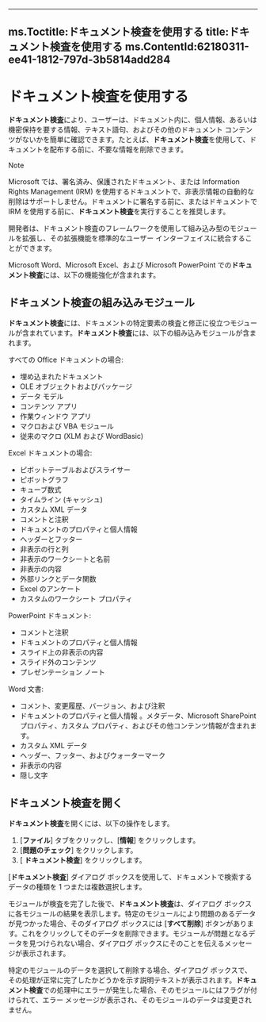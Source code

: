 

---
ms.Toctitle:ドキュメント検査を使用する
title:ドキュメント検査を使用する
ms.ContentId:62180311-ee41-1812-797d-3b5814add284
---
# ドキュメント検査を使用する




**ドキュメント検査**により、ユーザーは、ドキュメント内に、個人情報、あるいは機密保持を要する情報、テキスト語句、およびその他のドキュメント コンテンツがないかを簡単に確認できます。たとえば、**ドキュメント検査**を使用して、ドキュメントを配布する前に、不要な情報を削除できます。

>[!NOTE]
>Microsoft では、署名済み、保護されたドキュメント、または Information Rights Management (IRM) を使用するドキュメントで、非表示情報の自動的な削除はサポートしません。ドキュメントに署名する前に、またはドキュメントで IRM を使用する前に、**ドキュメント検査**を実行することを推奨します。





開発者は、ドキュメント検査のフレームワークを使用して組み込み型のモジュールを拡張し、その拡張機能を標準的なユーザー インターフェイスに統合することができます。



Microsoft Word、Microsoft Excel、および Microsoft PowerPoint での**ドキュメント検査**には、以下の機能強化が含まれます。

## ドキュメント検査の組み込みモジュール
**ドキュメント検査**には、ドキュメントの特定要素の検査と修正に役立つモジュールが含まれています。**ドキュメント検査**には、以下の組み込みモジュールが含まれます。



すべての Office ドキュメントの場合:

- 埋め込まれたドキュメント
- OLE オブジェクトおよびパッケージ
- データ モデル
- コンテンツ アプリ
- 作業ウィンドウ アプリ
- マクロおよび VBA モジュール
- 従来のマクロ (XLM および WordBasic)




Excel ドキュメントの場合:

- ピボットテーブルおよびスライサー
- ピボットグラフ
- キューブ数式
- タイムライン (キャッシュ)
- カスタム XML データ
- コメントと注釈
- ドキュメントのプロパティと個人情報
- ヘッダーとフッター
- 非表示の行と列
- 非表示のワークシートと名前
- 非表示の内容
- 外部リンクとデータ関数
- Excel のアンケート
- カスタムのワークシート プロパティ




PowerPoint ドキュメント:

- コメントと注釈
- ドキュメントのプロパティと個人情報
- スライド上の非表示の内容
- スライド外のコンテンツ
- プレゼンテーション ノート




Word 文書:

- コメント、変更履歴、バージョン、および注釈
- ドキュメントのプロパティと個人情報 。メタデータ、Microsoft SharePoint プロパティ、カスタム プロパティ、およびその他コンテンツ情報が含まれます。
- カスタム XML データ
- ヘッダー、フッター、およびウォーターマーク
- 非表示の内容
- 隠し文字




## ドキュメント検査を開く
**ドキュメント検査**を開くには、以下の操作をします。

1. [**ファイル**] タブをクリックし、[**情報**] をクリックします。
2. [**問題のチェック**] をクリックします。
3. [ **ドキュメント検査**] をクリックします。








[**ドキュメント検査**] ダイアログ ボックスを使用して、ドキュメントで検索するデータの種類を 1 つまたは複数選択します。



モジュールが検査を完了した後で、**ドキュメント検査**は、ダイアログ ボックスに各モジュールの結果を表示します。特定のモジュールにより問題のあるデータが見つかった場合、そのダイアログ ボックスには [**すべて削除**] ボタンがあります。これをクリックしてそのデータを削除できます。モジュールが問題となるデータを見つけられない場合、ダイアログ ボックスにそのことを伝えるメッセージが表示されます。



特定のモジュールのデータを選択して削除する場合、ダイアログ ボックスで、その処理が正常に完了したかどうかを示す説明テキストが表示されます。**ドキュメント検査**での処理中にエラーが発生した場合、そのモジュールにはフラグが付けられて、エラー メッセージが表示され、そのモジュールのデータは変更されません。





